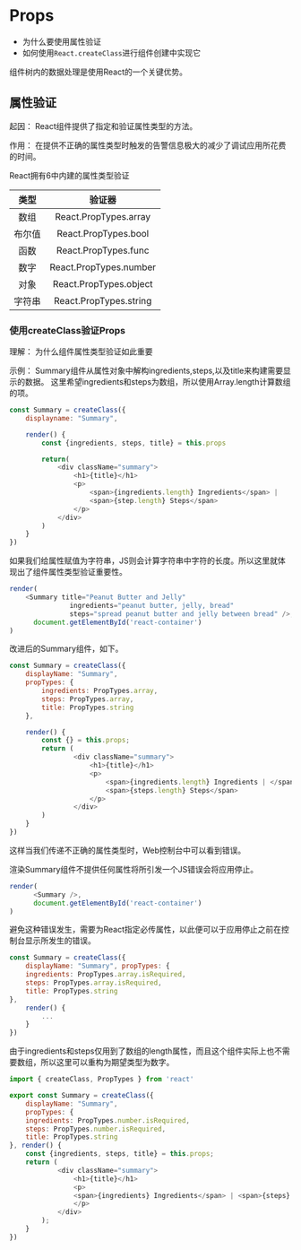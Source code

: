 # Props

- 为什么要使用属性验证
- 如何使用`React.createClass`进行组件创建中实现它

组件树内的数据处理是使用React的一个关键优势。

## 属性验证

起因：
React组件提供了指定和验证属性类型的方法。

作用：
在提供不正确的属性类型时触发的告警信息极大的减少了调试应用所花费的时间。

React拥有6中内建的属性类型验证

|类型|验证器|
|:-:|:---:|
|数组|React.PropTypes.array|
|布尔值|React.PropTypes.bool|
|函数|React.PropTypes.func|
|数字|React.PropTypes.number|
|对象|React.PropTypes.object|
|字符串|React.PropTypes.string|

### 使用createClass验证Props

理解：
为什么组件属性类型验证如此重要

示例：
Summary组件从属性对象中解构ingredients,steps,以及title来构建需要显示的数据。
这里希望ingredients和steps为数组，所以使用Array.length计算数组的项。

```js
const Summary = createClass({
    displayname: "Summary",

    render() {
        const {ingredients, steps, title} = this.props

        return(
            <div className="summary">
                <h1>{title}</h1>
                <p>
                    <span>{ingredients.length} Ingredients</span> |
                    <span>{step.length} Steps</span>
                </p>
            </div>
        )
    }
})
```

如果我们给属性赋值为字符串，JS则会计算字符串中字符的长度。所以这里就体现出了组件属性类型验证重要性。

```js
render(
    <Summary title="Peanut Butter and Jelly"
               ingredients="peanut butter, jelly, bread"
               steps="spread peanut butter and jelly between bread" />,
      document.getElementById('react-container')
)
```

改进后的Summary组件，如下。

```js
const Summary = createClass({
    displayName: "Summary",
    propTypes: {
        ingredients: PropTypes.array,
        steps: PropTypes.array,
        title: PropTypes.string
    },

    render() {
        const {} = this.props;
        return (
                <div className="summary">
                    <h1>{title}</h1>
                    <p>
                        <span>{ingredients.length} Ingredients | </span>
                        <span>{steps.length} Steps</span>
                    </p>
                </div>
        )
    }
})
```

这样当我们传递不正确的属性类型时，Web控制台中可以看到错误。

渲染Summary组件不提供任何属性将所引发一个JS错误会将应用停止。

```js
render(
      <Summary />,
      document.getElementById('react-container')
)
```

避免这种错误发生，需要为React指定必传属性，以此便可以于应用停止之前在控制台显示所发生的错误。

```js
const Summary = createClass({
    displayName: "Summary", propTypes: {
    ingredients: PropTypes.array.isRequired,
    steps: PropTypes.array.isRequired,
    title: PropTypes.string
},
    render() {
        ...
    }
})
```

由于ingredients和steps仅用到了数组的length属性，而且这个组件实际上也不需要数组，所以这里可以重构为期望类型为数字。

```js
import { createClass, PropTypes } from 'react'

export const Summary = createClass({
    displayName: "Summary",
    propTypes: {
    ingredients: PropTypes.number.isRequired,
    steps: PropTypes.number.isRequired,
    title: PropTypes.string
}, render() {
    const {ingredients, steps, title} = this.props;
    return (
            <div className="summary">
                <h1>{title}</h1>
                <p>
                <span>{ingredients} Ingredients</span> | <span>{steps} Steps</span>
                </p>
            </div>
        );
    }
})
```



